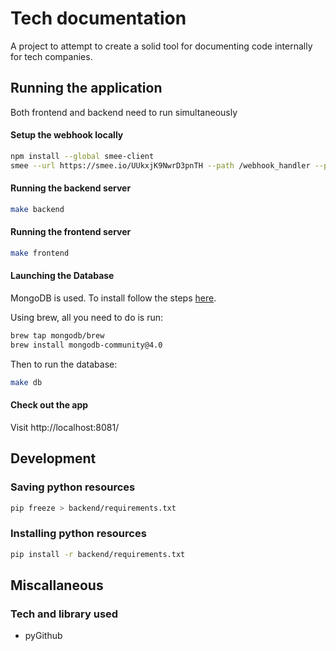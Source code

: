 # Tech documentation

A project to attempt to create a solid tool for documenting code internally for tech companies.

## Running the application

Both frontend and backend need to run simultaneously

#### Setup the webhook locally

```bash
npm install --global smee-client
smee --url https://smee.io/UUkxjK9NwrD3pnTH --path /webhook_handler --port 5000
```

#### Running the backend server

```bash
make backend
```

#### Running the frontend server

```bash
make frontend
```

#### Launching the Database

MongoDB is used. To install follow the steps [here](https://docs.mongodb.com/manual/tutorial/install-mongodb-on-os-x/).

Using brew, all you need to do is run:
```bash
brew tap mongodb/brew
brew install mongodb-community@4.0
```

Then to run the database:

```bash
make db
```

#### Check out the app

Visit http://localhost:8081/

## Development

### Saving python resources 

```bash
pip freeze > backend/requirements.txt
```

### Installing python resources

```bash
pip install -r backend/requirements.txt
```

## Miscallaneous 

### Tech and library used

* pyGithub

